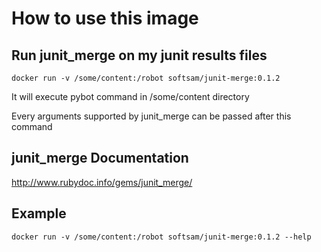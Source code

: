 # How to use this image

## Run junit_merge on my junit results files
	
	docker run -v /some/content:/robot softsam/junit-merge:0.1.2

It will execute pybot command in /some/content directory

Every arguments supported by junit_merge can be passed after this command

## junit_merge Documentation
	
http://www.rubydoc.info/gems/junit_merge/

## Example
	
	docker run -v /some/content:/robot softsam/junit-merge:0.1.2 --help